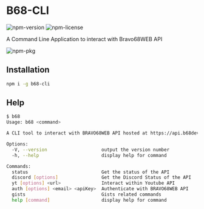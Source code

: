 # B68-CLI

![npm-version](https://badgen.net/npm/v/b68-cli)
![npm-license](https://badgen.net/npm/license/b68-cli)

A Command Line Application to interact with Bravo68WEB API

![npm-pkg](https://nodei.co/npm/b68-cli.png)

## Installation

```bash
npm i -g b68-cli
```

## Help

```bash
$ b68
Usage: b68 <command>

A CLI tool to interact with BRAVO68WEB API hosted at https://api.b68dev.xyz

Options:
  -V, --version                    output the version number
  -h, --help                       display help for command

Commands:
  status                           Get the status of the API
  discord [options]                Get the Discord Status of the API
  yt [options] <url>               Interact within Youtube API
  auth [options] <email> <apiKey>  Authenticate with BRAVO68WEB API
  gists                            Gists related commands
  help [command]                   display help for command
```
